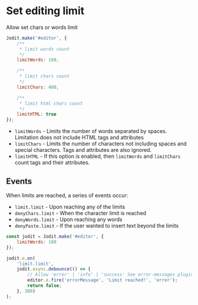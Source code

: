 # Set editing limit

Allow set chars or words limit

```js
Jodit.make('#editor', {
	/**
	 * limit words count
	 */
	limitWords: 100,

	/**
	 * limit chars count
	 */
	limitChars: 400,

	/**
	 * limit html chars count
	 */
	limitHTML: true
});
```

-   `limitWords` - Limits the number of words separated by spaces. Limitation does not include HTML tags and attributes
-   `limitChars` - Limits the number of characters not including spaces and special characters. Tags and attributes are also ignored.
-   `limitHTML` - If this option is enabled, then `limitWords` and `limitChars` count tags and their attributes.

## Events

When limits are reached, a series of events occur:

-   `limit.limit` - Upon reaching any of the limits
-   `denyChars.limit` - When the character limit is reached
-   `denyWords.limit` - Upon reaching any words
-   `denyPaste.limit` - If the user wanted to insert text beyond the limits

```js
const jodit = Jodit.make('#editor', {
	limitWords: 100
});

jodit.e.on(
	'limit.limit',
	jodit.async.debounce(() => {
		// Allow 'error' | 'info' | 'success' See error-messages plugin
		editor.e.fire('errorMessage', 'Limit reached!', 'error');
		return false;
	}, 300)
);
```
